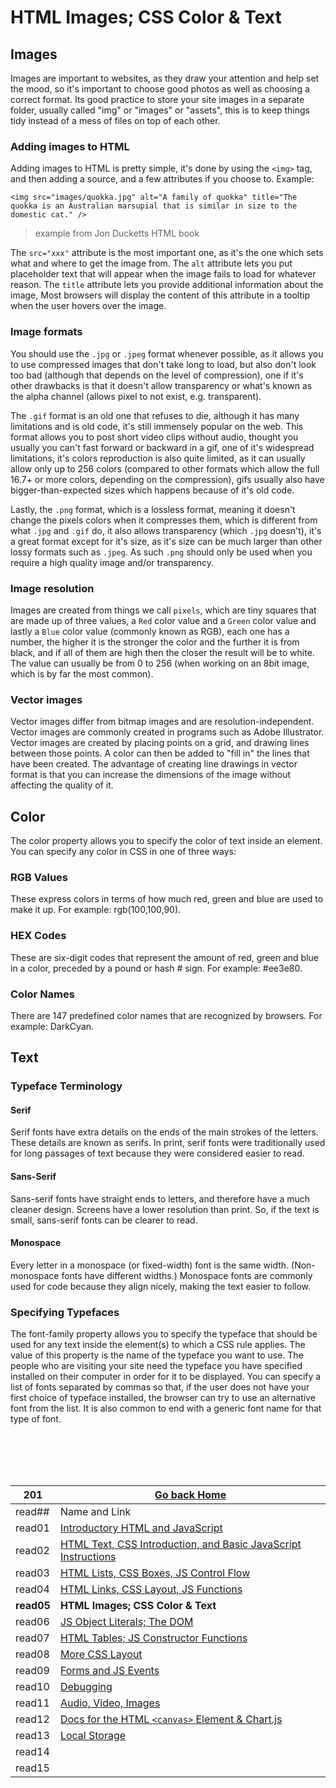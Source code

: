 # HTML Images; CSS Color & Text

## Images

Images are important to websites, as they draw your attention and help set the mood, so it's important to choose good photos as well as choosing a correct format.
Its good practice to store your site images in a separate folder, usually called "img" or "images" or "assets", this is to keep things tidy instead of a mess of files on top of each other.

### Adding images to HTML

Adding images to HTML is pretty simple, it's done by using the `<img>` tag, and then adding a source, and a few attributes if you choose to.
Example:

```
<img src="images/quokka.jpg" alt="A family of quokka" title="The quokka is an Australian marsupial that is similar in size to the domestic cat." />
```
> example from Jon Ducketts HTML book

The `src="xxx"` attribute is the most important one, as it's the one which sets what and where to get the image from. The `alt` attribute lets you put placeholder text that will appear when the image fails to load for whatever reason. The `title` attribute lets you provide additional information about the image, Most browsers will display the content of this attribute in a tooltip when the user hovers over the image.

### Image formats

You should use the `.jpg` or `.jpeg` format whenever possible, as it allows you to use compressed images that don't take long to load, but also don't look too bad (although that depends on the level of compression), one if it's other drawbacks is that it doesn't allow transparency or what's known as the alpha channel (allows pixel to not exist, e.g. transparent).

The `.gif` format is an old one that refuses to die, although it has many limitations and is old code, it's still immensely popular on the web. This format allows you to post short video clips without audio, thought you usually you can't fast forward or backward in a gif, one of it's widespread limitations, it's colors reproduction is also quite limited, as it can usually allow only up to 256 colors (compared to other formats which allow the full 16.7+ or more colors, depending on the compression), gifs usually also have bigger-than-expected sizes which happens because of it's old code.

Lastly, the `.png` format, which is a lossless format, meaning it doesn't change the pixels colors when it compresses them, which is different from what `.jpg` and `.gif` do, it also allows transparency (which `.jpg` doesn't), it's a great format except for it's size, as it's size can be much larger than other lossy formats such as `.jpeg`. As such `.png` should only be used when you require a high quality image and/or transparency.

### Image resolution 

Images are created from things we call `pixels`, which are tiny squares that are made up of three values, a `Red` color value and a `Green` color value and lastly a `Blue` color value (commonly known as RGB), each one has a number, the higher it is the stronger the color and the further it is from black, and if all of them are high then the closer the result will be to white. The value can usually be from 0 to 256 (when working on an 8bit image, which is by far the most common).


### Vector images

Vector images differ from bitmap images and are resolution-independent. Vector images are commonly created in programs such as Adobe Illustrator.
Vector images are created by placing points on a grid, and drawing lines between those points. A color can then be added to "fill in" the lines that have been created. The advantage of creating line drawings in vector format is that you can increase the dimensions of the image without affecting the quality of it.

## Color

The color property allows you to specify the color of text inside an element. You can specify any color in CSS in one of three ways:

### RGB Values

These express colors in terms of how much red, green and blue are used to make it up. For example: rgb(100,100,90).

### HEX Codes

These are six-digit codes that represent the amount of red, green and blue in a color,
preceded by a pound or hash # sign. For example: #ee3e80.

### Color Names

There are 147 predefined color names that are recognized by browsers. For example: DarkCyan.

## Text

### Typeface Terminology

#### Serif

Serif fonts have extra details on the ends of the main strokes of the letters. These details are known as serifs. In print, serif fonts were traditionally used for long passages of text because they were considered easier to read.

#### Sans-Serif

Sans-serif fonts have straight ends to letters, and therefore have a much cleaner design. Screens have a lower resolution than print. So, if the text is small, sans-serif fonts can be clearer to read.

#### Monospace

Every letter in a monospace (or fixed-width) font is the same width. (Non-monospace fonts have different widths.) Monospace fonts are commonly used for code because they align nicely, making the text easier to follow.


### Specifying Typefaces

The font-family property allows you to specify the typeface that should be used for any text inside the element(s) to
which a CSS rule applies. The value of this property is the name of the typeface you want to use. The people who are visiting your site need the typeface you have specified installed on their computer in order for it to be displayed.
You can specify a list of fonts separated by commas so that, if the user does not have your first choice of typeface installed, the browser can try to use an alternative font from the list. It is also common to end with a generic font name for that type of font.






<br/><br/> 
<br/><br/>  



|201| [Go back Home](https://suhaib-ersan.github.io/reading-notes/) |
|-|-|
| read## | Name and Link |
| read01 | [Introductory HTML and JavaScript](https://suhaib-ersan.github.io/reading-notes/201/read01) |
| read02 | [HTML Text, CSS Introduction, and Basic JavaScript Instructions](https://suhaib-ersan.github.io/reading-notes/201/read02) |
| read03 | [HTML Lists, CSS Boxes, JS Control Flow](https://suhaib-ersan.github.io/reading-notes/201/read03) |
| read04 | [HTML Links, CSS Layout, JS Functions](https://suhaib-ersan.github.io/reading-notes/201/read04) |
| **read05** | **HTML Images; CSS Color & Text** |
| read06 | [JS Object Literals; The DOM](https://suhaib-ersan.github.io/reading-notes/201/read06) |
| read07 | [HTML Tables; JS Constructor Functions](https://suhaib-ersan.github.io/reading-notes/201/read07) |
| read08 | [More CSS Layout](https://suhaib-ersan.github.io/reading-notes/201/read08) |
| read09 | [Forms and JS Events](https://suhaib-ersan.github.io/reading-notes/201/read09) |
| read10 | [Debugging](https://suhaib-ersan.github.io/reading-notes/201/read10) |
| read11 | [Audio, Video, Images](https://suhaib-ersan.github.io/reading-notes/201/read11) |
| read12 | [Docs for the HTML `<canvas>` Element & Chart.js](https://suhaib-ersan.github.io/reading-notes/201/read12) |
| read13 | [Local Storage](https://suhaib-ersan.github.io/reading-notes/201/read13) |
| read14 | [](https://suhaib-ersan.github.io/reading-notes/201/read14) |
| read15 | [](https://suhaib-ersan.github.io/reading-notes/201/read15) |
